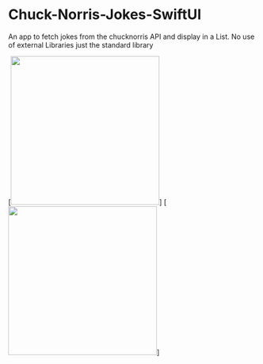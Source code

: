# Chuck-Norris-Jokes-SwiftUI
An app  to fetch jokes from the chucknorris API and display in a List.
No use of external Libraries just the standard library



[<img src="https://user-images.githubusercontent.com/17760799/155607147-544dbc46-02f2-4e9c-b344-1d5f3a043d78.png" width="300"/>]
[<img src="https://user-images.githubusercontent.com/17760799/155839256-eed41cd5-ff4a-4fdc-86f9-70f957c6c243.png" width="300"/>]



